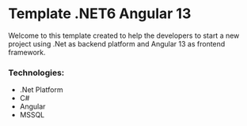 # Template .NET6 Angular 13
Welcome to this template created to help the developers to start a new project using .Net as backend platform and Angular 13 as frontend framework.

### Technologies:
- .Net Platform
- C#
- Angular
- MSSQL

